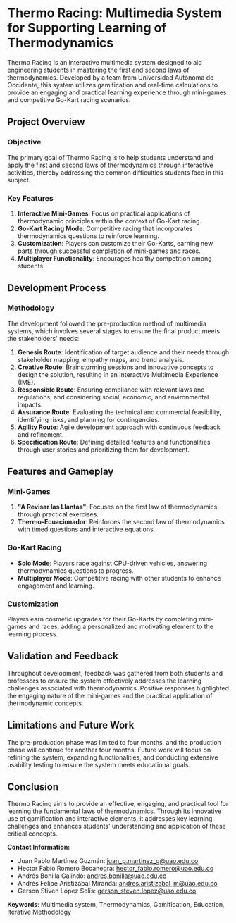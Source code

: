 # Thermo Racing: Multimedia System for Supporting Learning of Thermodynamics

Thermo Racing is an interactive multimedia system designed to aid engineering students in mastering the first and second laws of thermodynamics. Developed by a team from Universidad Autónoma de Occidente, this system utilizes gamification and real-time calculations to provide an engaging and practical learning experience through mini-games and competitive Go-Kart racing scenarios.

## Project Overview

### Objective
The primary goal of Thermo Racing is to help students understand and apply the first and second laws of thermodynamics through interactive activities, thereby addressing the common difficulties students face in this subject.

### Key Features
1. **Interactive Mini-Games**: Focus on practical applications of thermodynamic principles within the context of Go-Kart racing.
2. **Go-Kart Racing Mode**: Competitive racing that incorporates thermodynamics questions to reinforce learning.
3. **Customization**: Players can customize their Go-Karts, earning new parts through successful completion of mini-games and races.
4. **Multiplayer Functionality**: Encourages healthy competition among students.

## Development Process

### Methodology
The development followed the pre-production method of multimedia systems, which involves several stages to ensure the final product meets the stakeholders' needs:

1. **Genesis Route**: Identification of target audience and their needs through stakeholder mapping, empathy maps, and trend analysis.
2. **Creative Route**: Brainstorming sessions and innovative concepts to design the solution, resulting in an Interactive Multimedia Experience (IME).
3. **Responsible Route**: Ensuring compliance with relevant laws and regulations, and considering social, economic, and environmental impacts.
4. **Assurance Route**: Evaluating the technical and commercial feasibility, identifying risks, and planning for contingencies.
5. **Agility Route**: Agile development approach with continuous feedback and refinement.
6. **Specification Route**: Defining detailed features and functionalities through user stories and prioritizing them for development.

## Features and Gameplay

### Mini-Games
1. **"A Revisar las Llantas"**: Focuses on the first law of thermodynamics through practical exercises.
2. **Thermo-Ecuacionador**: Reinforces the second law of thermodynamics with timed questions and interactive equations.

### Go-Kart Racing
- **Solo Mode**: Players race against CPU-driven vehicles, answering thermodynamics questions to progress.
- **Multiplayer Mode**: Competitive racing with other students to enhance engagement and learning.

### Customization
Players earn cosmetic upgrades for their Go-Karts by completing mini-games and races, adding a personalized and motivating element to the learning process.

## Validation and Feedback

Throughout development, feedback was gathered from both students and professors to ensure the system effectively addresses the learning challenges associated with thermodynamics. Positive responses highlighted the engaging nature of the mini-games and the practical application of thermodynamic concepts.

## Limitations and Future Work

The pre-production phase was limited to four months, and the production phase will continue for another four months. Future work will focus on refining the system, expanding functionalities, and conducting extensive usability testing to ensure the system meets educational goals.

## Conclusion

Thermo Racing aims to provide an effective, engaging, and practical tool for learning the fundamental laws of thermodynamics. Through its innovative use of gamification and interactive elements, it addresses key learning challenges and enhances students' understanding and application of these critical concepts.

**Contact Information:**
- Juan Pablo Martínez Guzmán: juan_p.martinez_g@uao.edu.co
- Hector Fabio Romero Bocanegra: hector_fabio.romero@uao.edu.co
- Andrés Bonilla Galindo: andres.bonilla@uao.edu.co
- Andrés Felipe Aristizábal Miranda: andres.aristizabal_m@uao.edu.co
- Gerson Stiven López Solís: gerson_steven.lopez@uao.edu.co

**Keywords**: Multimedia system, Thermodynamics, Gamification, Education, Iterative Methodology
